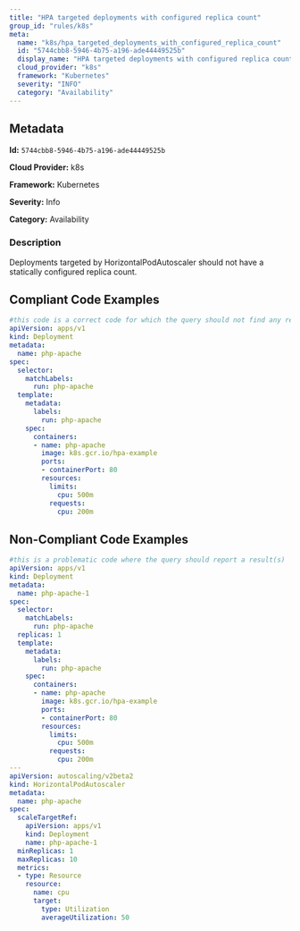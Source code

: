 ```yaml
---
title: "HPA targeted deployments with configured replica count"
group_id: "rules/k8s"
meta:
  name: "k8s/hpa_targeted_deployments_with_configured_replica_count"
  id: "5744cbb8-5946-4b75-a196-ade44449525b"
  display_name: "HPA targeted deployments with configured replica count"
  cloud_provider: "k8s"
  framework: "Kubernetes"
  severity: "INFO"
  category: "Availability"
---
```

## Metadata

**Id:** `5744cbb8-5946-4b75-a196-ade44449525b`

**Cloud Provider:** k8s

**Framework:** Kubernetes

**Severity:** Info

**Category:** Availability

### Description

 Deployments targeted by HorizontalPodAutoscaler should not have a statically configured replica count.


## Compliant Code Examples
```yaml
#this code is a correct code for which the query should not find any result
apiVersion: apps/v1
kind: Deployment
metadata:
  name: php-apache
spec:
  selector:
    matchLabels:
      run: php-apache
  template:
    metadata:
      labels:
        run: php-apache
    spec:
      containers:
      - name: php-apache
        image: k8s.gcr.io/hpa-example
        ports:
        - containerPort: 80
        resources:
          limits:
            cpu: 500m
          requests:
            cpu: 200m
```
## Non-Compliant Code Examples
```yaml
#this is a problematic code where the query should report a result(s)
apiVersion: apps/v1
kind: Deployment
metadata:
  name: php-apache-1
spec:
  selector:
    matchLabels:
      run: php-apache
  replicas: 1
  template:
    metadata:
      labels:
        run: php-apache
    spec:
      containers:
      - name: php-apache
        image: k8s.gcr.io/hpa-example
        ports:
        - containerPort: 80
        resources:
          limits:
            cpu: 500m
          requests:
            cpu: 200m
---
apiVersion: autoscaling/v2beta2
kind: HorizontalPodAutoscaler
metadata:
  name: php-apache
spec:
  scaleTargetRef:
    apiVersion: apps/v1
    kind: Deployment
    name: php-apache-1
  minReplicas: 1
  maxReplicas: 10
  metrics:
  - type: Resource
    resource:
      name: cpu
      target:
        type: Utilization
        averageUtilization: 50
```